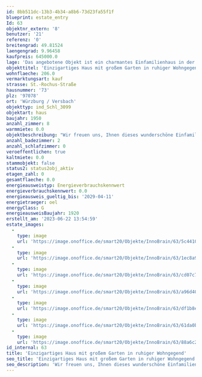 ```yaml
---
id: 8bb511dc-13b3-4b34-a8b6-73d23fa55f1f
blueprint: estate_entry
Id: 63
objektnr_extern: '8'
benutzer: '21'
referenz: '0'
breitengrad: 49.81524
laengengrad: 9.96458
kaufpreis: 645000.0
lage: 'Das angebotene Objekt ist ein charmantes Einfamilienhaus in der St.-Rochus-Straße 73, in der ruhigen und idyllischen Ortschaft Würzburg/Versbach. Die Lage besticht durch ihre Nähe zur Natur und bietet gleichzeitig eine gute Anbindung an die umliegenden Städte. Die Postleitzahl 97078 und der Ort Würzburg garantieren eine ausgezeichnete Infrastruktur sowie eine hohe Lebensqualität. Das Haus ist umgeben von einem gepflegten Garten, der zum Entspannen und Verweilen einlädt. Das Grundstück befindet sich in einer ruhigen Wohngegend und bietet somit ein angenehmes Wohnumfeld. Die Lage ist ideal für Familien, die auf der Suche nach einer ruhigen und dennoch zentralen Wohnlage sind.'
objekttitel: 'Einzigartiges Haus mit großem Garten in ruhiger Wohngegend'
wohnflaeche: 206.0
vermarktungsart: kauf
strasse: St.-Rochus-Straße
hausnummer: '73'
plz: '97078'
ort: 'Würzburg / Versbach'
objekttyp: ind_Schl_3099
objektart: haus
baujahr: 1950
anzahl_zimmer: 8
warmmiete: 0.0
objektbeschreibung: "Wir freuen uns, Ihnen dieses wunderschöne Einfamilienhaus in Würzburg / Versbach zum Kauf anbieten zu können. Mit einer Wohnfläche von ca. 206 m² und einer Nutzfläche von ca. 1.153 m² bietet dieses Haus viel Platz für eine Familie oder Paare, die großzügiges Wohnen schätzen.\r\n\r\nDas Haus verfügt über insgesamt 8 Zimmer, die alle großzügig geschnitten und lichtdurchflutet sind. Die Räume sind geschmackvoll gestaltet und bieten ausreichend Platz für eine individuelle Einrichtung. Das Haus ist in einem sehr guten Zustand und wurde stets gepflegt.\r\n\r\nDie Lage des Hauses ist ideal für Familien, die eine ruhige und dennoch zentrale Wohnlage suchen. Versbach ist ein beliebter Stadtteil von Würzburg und bietet eine hervorragende Infrastruktur. Einkaufsmöglichkeiten, Schulen und öffentliche Verkehrsmittel sind schnell zu erreichen.\r\n\r\nWenn Sie auf der Suche nach einem großzügigen Einfamilienhaus in Würzburg sind, dann sollten Sie sich dieses Objekt unbedingt ansehen. Wir freuen uns auf Ihre Anfrage."
anzahl_badezimmer: 2
anzahl_schlafzimmer: 0
veroeffentlichen: true
kaltmiete: 0.0
stammobjekt: false
status2: status2obj_aktiv
etagen_zahl: 0
gesamtflaeche: 0.0
energieausweistyp: Energieverbrauchskennwert
energieverbrauchskennwert: 0.0
energieausweis_gueltig_bis: '2029-04-11'
energietraeger: oel
energyClass: G
energieausweisBaujahr: 1920
erstellt_am: '2023-06-22 13:54:59'
estate_images:
  -
    type: image
    url: 'https://image.onoffice.de/smart20/Objekte/InnoBrain/63/5c44107f-992e-4dbe-ae94-0fa70d52a040.jpg'
  -
    type: image
    url: 'https://image.onoffice.de/smart20/Objekte/InnoBrain/63/1ec8a929-504e-4890-8045-57a546eb93db.jpg'
  -
    type: image
    url: 'https://image.onoffice.de/smart20/Objekte/InnoBrain/63/cd07c7b0-886e-47b2-bbec-3265cad8e6ae.jpg'
  -
    type: image
    url: 'https://image.onoffice.de/smart20/Objekte/InnoBrain/63/a96d4090-997a-4eff-a01f-190bc3693844.jpg'
  -
    type: image
    url: 'https://image.onoffice.de/smart20/Objekte/InnoBrain/63/df1b8e87-b1e6-495e-91a7-5d93f6fd5db3.jpg'
  -
    type: image
    url: 'https://image.onoffice.de/smart20/Objekte/InnoBrain/63/61da0baf-8b7a-4895-8bf2-8276dacc1fe9.jpg'
  -
    type: image
    url: 'https://image.onoffice.de/smart20/Objekte/InnoBrain/63/88a6c244-529e-466e-9a9d-bd5d7f8474fb.jpg'
id_internal: 63
title: 'Einzigartiges Haus mit großem Garten in ruhiger Wohngegend'
seo_title: 'Einzigartiges Haus mit großem Garten in ruhiger Wohngegend'
seo_description: 'Wir freuen uns, Ihnen dieses wunderschöne Einfamilienhaus in Würzburg / Versbach zum Kauf anbieten zu können. Mit einer Wohnfläche von ca. 206 m² und einer'
---
```

